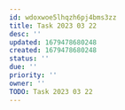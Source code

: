 ```yaml
---
id: wdoxwoe5lhqzh6pj4bms3zz
title: Task 2023 03 22
desc: ''
updated: 1679478680248
created: 1679478680248
status: ''
due: ''
priority: ''
owner: ''
TODO: Task 2023 03 22
---
```

